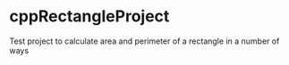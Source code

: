 # cppRectangleProject
Test project to calculate area and perimeter of a rectangle in a number of ways


